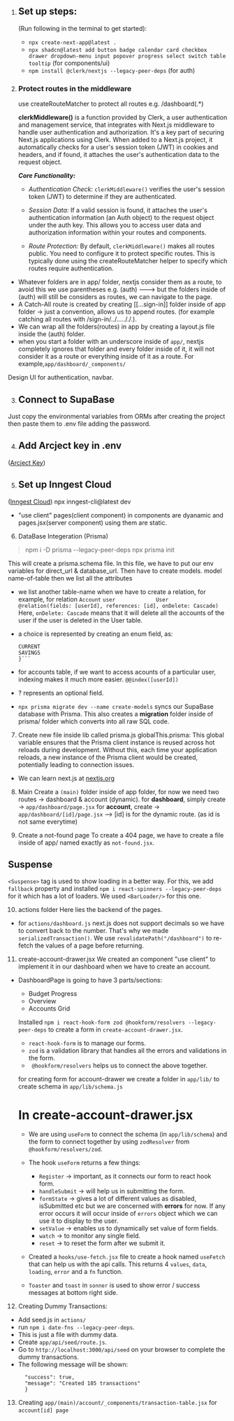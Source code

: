 1. ## Set up steps: 
    (Run following in the terminal to get started):
    - `npx create-next-app@latest .`  
    - `npx shadcn@latest add button badge calendar card checkbox drawer dropdown-menu input popover progress select switch table tooltip` (for components/ui)
    - `npm install @clerk/nextjs --legacy-peer-deps` (for auth)

2. ### Protect routes in the middleware
    use createRouteMatcher to protect all routes e.g. /dashboard(.*)

    **clerkMiddleware()** is a function provided by Clerk, a user authentication and management service, that integrates with Next.js middleware to handle user authentication and authorization. It's a key part of securing Next.js applications using Clerk. When added to a Next.js project, it automatically checks for a user's session token (JWT) in cookies and headers, and if found, it attaches the user's authentication data to the request object. 
    
    ***Core Functionality:***
    - *Authentication Check:*
      `clerkMiddleware()` verifies the user's session token (JWT) to determine if they are authenticated. 

    - *Session Data:*
      If a valid session is found, it attaches the user's authentication information (an Auth object) to the request object under the auth key. This allows you to access user data and authorization information within your routes and components. 

    - *Route Protection:*
      By default, `clerkMiddleware()` makes all routes public. You need to configure it to protect specific routes. This is typically done using the createRouteMatcher helper to specify which routes require authentication. 

* Whatever folders are in app/ folder, nextjs consider them as a route, to avoid this we use parentheses e.g. (auth) ---> but the folders inside of (auth) will still be considers as routes, we can navigate to the page.
* A Catch-All route is created by creating [[...sign-in]] folder inside of app folder -> just a convention, allows us to append routes. (for example catching all routes with /sign-in/../....././.).
* We can wrap all the folders(routes) in app by creating a layout.js file inside the (auth) folder.
* when you start a folder with an underscore inside of `app/`, nextjs completely ignores that folder and every folder inside of it, it will not consider it as a route or everything inside of it as a route. For example,`app/dashboard/_components/`

Design UI for authentication, navbar.

3. ## Connect to SupaBase
Just copy the environmental variables from ORMs after creating the project then paste them to .env file adding the password.

4. ## Add Arcject key in .env 
([Arcject Key](https://arcjet.com/))

5. ## Set up Inngest Cloud
([Inngest Cloud](https://app.inngest.com/env/production/onboarding/create-app))
    npx inngest-cli@latest dev

* "use client" pages(client component) in components are dyanamic and pages.jsx(server component) using them are static.

6. DataBase Integeration (Prisma)
> npm i -D prisma --legacy-peer-deps
> npx prisma init

This will create a prisma.schema file. In this file, we have to put our env variables for direct_url & database_url. Then have to create models. model name-of-table then we list all the attributes

- we list another table-name when we have to create a relation, for example,  for relation `Account`
`user             User              @relation(fields: [userId], references: [id], onDelete: Cascade)`
Here, `onDelete: Cascade` means that it will delete all the accounts of the user if the user is deleted in the User table.

- a choice is represented by creating an enum field, as:
    ```enum AccountType {
    CURRENT
    SAVINGS
    }```

- for accounts table, if we want to access acounts of a particular user, indexing makes it much more easier. `@@index([userId])`

- ? represents an optional field.

* `npx prisma migrate dev --name create-models` syncs our SupaBase database with Prisma. This also creates a **migration** folder inside of prisma/ folder which converts into all raw SQL code.

7. Create new file inside lib called prisma.js
    globalThis.prisma: This global variable ensures that the Prisma client instance is reused across hot reloads during development. Without this, each time your application reloads, a new instance of the Prisma client would be created, potentially leading to connection issues.

* We can learn next.js at [nextjs.org](https://nextjs.org/)

8. Main
  Create a `(main)` folder inside of app folder, for now we need two routes -> dashboard & account (dynamic).
  for **dashboard**, simply create -> `app/dashboard/page.jsx`
  for **account**, create -> `app/dashboard/[id]/page.jsx`  --> [id] is for the dynamic route. (as id is not same everytime)

9. Create a not-found page
  To create a 404 page, we have to create a file inside of app/ named exactly as `not-found.jsx`.

## Suspense
`<Suspense>` tag is used to show loading in a better way. For this, we add `fallback` property and installed `npm i react-spinners --legacy-peer-deps` for it which has a lot of loaders. We used `<BarLoader/>` for this one.

10. actions folder
Here lies the backend of the pages. 

* for `actions/dashboard.js` next.js does not support decimals so we have to convert back to the number. That's why we made `serializedTransaction()`. We use `revalidatePath("/dashboard")` to re-fetch the values of a page before returning.

11. create-account-drawer.jsx
We created an component "use client" to implement it in our dashboard when we have to create an account.

* DashboardPage is going to have 3 parts/sections:
    - Budget Progress
    - Overview
    - Accounts Grid

  Installed `npm i react-hook-form zod @hookform/resolvers --legacy-peer-deps` to create a form in `create-account-drawer.jsx`.
    - `react-hook-form` is to manage our forms.
    - `zod` is a validation library that handles all the errors and validations in the form.
    - ` @hookform/resolvers` helps us to connect the above together.

  for creating form for account-drawer we create a folder in `app/lib/` to create schema in `app/lib/schema.js`

    # In create-account-drawer.jsx
    - We are using `useForm` to connect the schema (in `app/lib/schema`) and the form to connect together by using `zodResolver` from `@hookform/resolvers/zod`.
    - The hook `useForm` returns a few things:
        - `Register` -> important, as it connects our form to react hook form.
        - `handleSubmit` -> will help us in submitting the form.
        -  `formState` -> gives a lot of different values as disabled, isSubmitted etc but we are concerned with **errors** for now. If any error occurs it will occur inside of `errors` object which we can use it to display to the user.
        - `setValue` -> enables us to dynamically set value of form fields.
        - `watch` -> to monitor any single field.
        - `reset` -> to reset the form after we submit it.

    - Created a `hooks/use-fetch.jsx` file to create a hook named `useFetch` that can help us with the api calls. This returns 4 `values`, `data`, `loading`, `error` and a `fn` function.
    - `Toaster` and `toast` in `sonner` is used to show error / success messages at bottom right side.

12. Creating Dummy Transactions:
  - Add seed.js in `actions/`
  - run `npm i date-fns --legacy-peer-deps`.
  - This is just a file with dummy data.
  - Create `app/api/seed/route.js`.
  - Go to `http://localhost:3000/api/seed` on your browser to complete the dummy transactions.
  - The following message will be shown:
    ```{
      "success": true,
      "message": "Created 185 transactions"
      }

13. Creating `app/(main)/account/_components/transaction-table.jsx` for `account[id] page`

